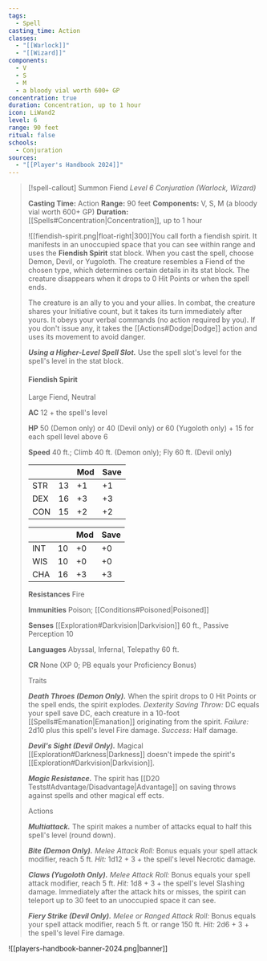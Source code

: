 ```yaml
---
tags:
  - Spell
casting_time: Action
classes:
  - "[[Warlock]]"
  - "[[Wizard]]"
components:
  - V
  - S
  - M
  - a bloody vial worth 600+ GP
concentration: true
duration: Concentration, up to 1 hour
icon: LiWand2
level: 6
range: 90 feet
ritual: false
schools:
  - Conjuration
sources: 
  - "[[Player's Handbook 2024]]"
---
```

>[!spell-callout] Summon Fiend
>_Level 6 Conjuration (Warlock, Wizard)_
>
>**Casting Time:** Action
>**Range:** 90 feet
>**Components:** V, S, M (a bloody vial worth 600+ GP)
>**Duration:** [[Spells#Concentration\|Concentration]], up to 1 hour
>
>![[fiendish-spirit.png|float-right|300]]You call forth a fiendish spirit. It manifests in an unoccupied space that you can see within range and uses the **Fiendish Spirit** stat block. When you cast the spell, choose Demon, Devil, or Yugoloth. The creature resembles a Fiend of the chosen type, which determines certain details in its stat block. The creature disappears when it drops to 0 Hit Points or when the spell ends.
>
>The creature is an ally to you and your allies. In combat, the creature shares your Initiative count, but it takes its turn immediately after yours. It obeys your verbal commands (no action required by you). If you don't issue any, it takes the [[Actions#Dodge\|Dodge]] action and uses its movement to avoid danger.
>
>**_Using a Higher-Level Spell Slot._** Use the spell slot's level for the spell's level in the stat block.
>
>#### Fiendish Spirit
>
>Large Fiend, Neutral
>
>**AC** 12 + the spell's level
>
>**HP** 50 (Demon only) or 40 (Devil only) or 60 (Yugoloth only) + 15 for each spell level above 6
>
>**Speed** 40 ft.; Climb 40 ft. (Demon only); Fly 60 ft. (Devil only)
>
>|||Mod|Save|
>|---|---|---|---|
>|STR|13|+1|+1|
>|DEX|16|+3|+3|
>|CON|15|+2|+2|
>
>|||Mod|Save|
>|---|---|---|---|
>|INT|10|+0|+0|
>|WIS|10|+0|+0|
>|CHA|16|+3|+3|
>
>**Resistances** Fire
>
>**Immunities** Poison; [[Conditions#Poisoned\|Poisoned]]
>
>**Senses** [[Exploration#Darkvision\|Darkvision]] 60 ft., Passive Perception 10
>
>**Languages** Abyssal, Infernal, Telepathy 60 ft.
>
>**CR** None (XP 0; PB equals your Proficiency Bonus)
>
>Traits
>
>**_Death Throes (Demon Only)._** When the spirit drops to 0 Hit Points or the spell ends, the spirit explodes. _Dexterity Saving Throw:_ DC equals your spell save DC, each creature in a 10-foot [[Spells#Emanation\|Emanation]] originating from the spirit. _Failure:_ 2d10 plus this spell's level Fire damage. _Success:_ Half damage.
>
>**_Devil's Sight (Devil Only)._** Magical [[Exploration#Darkness\|Darkness]] doesn't impede the spirit's [[Exploration#Darkvision\|Darkvision]].
>
>**_Magic Resistance._** The spirit has [[D20 Tests#Advantage/Disadvantage\|Advantage]] on saving throws against spells and other magical eff ects.
>
>Actions
>
>**_Multiattack._** The spirit makes a number of attacks equal to half this spell's level (round down).
>
>**_Bite (Demon Only)._** _Melee Attack Roll:_ Bonus equals your spell attack modifier, reach 5 ft. _Hit:_ 1d12 + 3 + the spell's level Necrotic damage.
>
>**_Claws (Yugoloth Only)._** _Melee Attack Roll:_ Bonus equals your spell attack modifier, reach 5 ft. _Hit:_ 1d8 + 3 + the spell's level Slashing damage. Immediately after the attack hits or misses, the spirit can teleport up to 30 feet to an unoccupied space it can see.
>
>**_Fiery Strike (Devil Only)._** _Melee or Ranged Attack Roll:_ Bonus equals your spell attack modifier, reach 5 ft. or range 150 ft. _Hit:_ 2d6 + 3 + the spell's level Fire damage.


![[players-handbook-banner-2024.png|banner]]